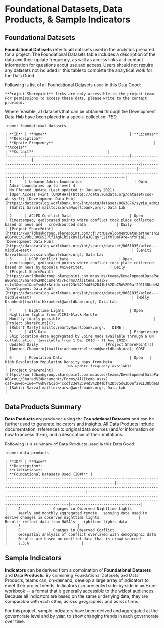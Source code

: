 # Foundational Datasets, Data Products, & Sample Indicators

## Foundational Datasets

**Foundational Datasets** refer to **all** datasets used in the analytics prepared for a project. The Foundational Datasets table includes a description of the data and their update frequency, as well as access links and contact information for questions about use and access. Users should not require any datasets not included in this table to complete the analytical work for the Data Good.

Following is list of all Foundational Datasets used in this Data Good:

```{note}
**Project Sharepoint** links are only accessible to the project team. For permissions to access these data, please write to the contact provided.
```

Where feasible, all datasets that can be obtained through the Development Data Hub have been placed in a special collection: *TBD*

```{table}
:name: foundational_datasets

| **ID** | **Name**                                      | **License**            | **Description**                                                                                                       | **Update Frequency**                                              | **Access**                                                                            | **Contact**                                  |
|--------|-----------------------------------------------|------------------------|-----------------------------------------------------------------------------------------------------------------------|-------------------------------------------------------------------|---------------------------------------------------------------------------------------|----------------------------------------------|
| 1      | Lebanon Admin Boundaries                        | Open                   | Admin boundaries up to level 4                                                                                        | No Planned Update (Last updated in January 2021)                                      | [Open Access Point (UNOCHA)](https://data.humdata.org/dataset/cod-ab-syr?); [Development Data Hub](https://datacatalog.worldbank.org/int/data/dataset/0063876/syria_administrative_boundaries)                                      | [Sahiti Sarva](mailto:ssarva@worldbank.org), Data Lab                     |
| 2      | ACLED Conflict Data                           | Open                   | Timestamped, geolocated points where conflict took place collected based on news and   crowdsourced data              | Daily                                                             | [Project SharePoint](https://worldbankgroup.sharepoint.com/:f:/t/DevelopmentDataPartnershipCommunity-WBGroup/EvRbLR06KSZPlfIAgb1h5zkBviiwlWJGJqyrE21fmTumFA?e=nfxPja); [Development Data Hub](https://datacatalog.worldbank.org/int/search/dataset/0061835/acled---middle-east)                                              | [Sahiti Sarva](mailto:ssarva@worldbank.org), Data Lab                        |
| 3      | UCDP Conflict Data                       | Open                   | Timestamped, geolocated points where conflict took place collected based on news by Uppsala Univeritet.            | Daily                                                             | [Project SharePoint](https://worldbankgroup.sharepoint.com.mcas.ms/teams/DevelopmentDataPartnershipCommunity-WBGroup/Shared%20Documents/Forms/AllItems.aspx?csf=1&web=1&e=Yvwh8r&cid=fccdf23e%2D94d5%2D48bf%2Db75d%2D0af291138bde&FolderCTID=0x012000CFAB9FF0F938A64EBB297E7E16BDFCFD&id=%2Fteams%2FDevelopmentDataPartnershipCommunity%2DWBGroup%2FShared%20Documents%2FProjects%2FData%20Lab%2FLebanon%20Economic%20Analytics%2FData%2Fconflicts%2Fucdp%2Dconflict%2Ddata&viewid=80cdadb3%2D8bb3%2D47ae%2D8b18%2Dc1dd89c373c5); [Development Data Hub](https://datacatalog.worldbank.org/int/search/dataset/0061835/acled---middle-east)                                              | [Holly Krambeck](mailto:hkrambeck@worldbank.org), Data Lab                        |
| 4      | Nighttime Lights                              | Open                   | Nighttime lights from VIIRS/Black Marble                                                                              | Monthly (daily possible)                                          | [Project SharePoint]();                                               | [Robert Marty](mailto:rmarty@worldbank.org),   DIME |
| 5      | AIS Data                                      | Proprietary            | Ship location data aggregated by Spire made available through a UN collaboration. (Available from 1 Dec 2018 - 31 Aug 2022)                                    | Updated Daily                             | [Project SharePoint]()                                                                    | [Andres Chamorro](mailto:achamorroelizond@worldbank.org), GOST                        |
| 6      | Population Data                               | Open   |   High Resolution Population Density Maps from Meta                        |                            No update frequency available                          | [Project SharePoint](https://worldbankgroup.sharepoint.com.mcas.ms/teams/DevelopmentDataPartnershipCommunity-WBGroup/Shared%20Documents/Forms/AllItems.aspx?csf=1&web=1&e=Yvwh8r&cid=fccdf23e%2D94d5%2D48bf%2Db75d%2D0af291138bde&FolderCTID=0x012000CFAB9FF0F938A64EBB297E7E16BDFCFD&id=%2Fteams%2FDevelopmentDataPartnershipCommunity%2DWBGroup%2FShared%20Documents%2FProjects%2FData%20Lab%2FLebanon%20Economic%20Analytics%2FData%2Fpopulation%2Fmeta%2Dhigh%2Dresolution%2Dpopulation%2Ddensity%2F2023&viewid=80cdadb3%2D8bb3%2D47ae%2D8b18%2Dc1dd89c373c5);                                         | [Sahiti Sarva](mailto:ssarva@worldbank.org), Data Lab                     |               
```

## Data Products Summary

**Data Products** are produced using the **Foundational Datasets** and can be further used to generate indicators and insights. All Data Products include documentation, references to original data sources (and/or information on how to access them), and a description of their limitations.

Following is a summary of Data Products used in this Data Good:

```{table}
:name: data_products

| **ID** | **Name**                                                                                       | **Description**                                                                                                       | **Limitations**                                                                                                                                                                                  | **Foundational Datasets Used (ID#)** |
|---------------|-------------------------------------------------------------------------------------------------------|------------------------------------------------------------------------------------------------------------------------------|---------------------------------------------------------------------------------------------------------------------------------------------------------------------------------------------------------|--------------------------------|
|     A         |     Changes in Observed Nighttime Lights                                                              |     Yearly and monthly aggregated remote   sensing data used to derive changes in observed nighttime lights                  |     Results reflect data from NASA’s   nighttime lights data                                                                                                                                            |     5                          |
|     B         |     Changes in Observed Conflict                                                               |     Geospatial analysis of conflict overlayed with demographic data                                                 |     Results are based on conflict data that is crowd sourced                                                                                         |     2,3,6                        |
```

## Sample Indicators

**Indicators** can be derived from a combination of **Foundational Datasets** and **Data Products**. By combining Foundational Datasets and Data Products, teams can, on-demand, develop a large array of indicators to meet their project needs. Indicators can presented side-by-side in an Excel workbook -- a format that is generally accessible to the widest audiences.  Because all indicators are based on the same underlying data, they are comparable with each other, across geographies and across time.

For this project, sample indicators have been derived and aggregated at the governorate level and by year, to show changing trends in each governorate over time. 

```

```

